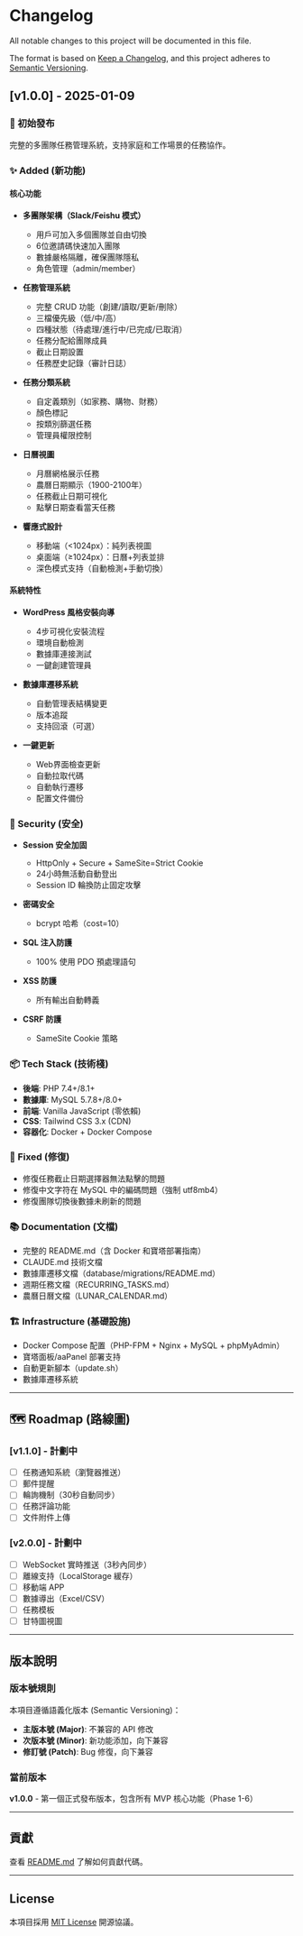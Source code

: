 # Changelog

All notable changes to this project will be documented in this file.

The format is based on [Keep a Changelog](https://keepachangelog.com/en/1.0.0/),
and this project adheres to [Semantic Versioning](https://semver.org/spec/v2.0.0.html).

## [v1.0.0] - 2025-01-09

### 🎉 初始發布

完整的多團隊任務管理系統，支持家庭和工作場景的任務協作。

### ✨ Added (新功能)

#### 核心功能
- **多團隊架構（Slack/Feishu 模式）**
  - 用戶可加入多個團隊並自由切換
  - 6位邀請碼快速加入團隊
  - 數據嚴格隔離，確保團隊隱私
  - 角色管理（admin/member）

- **任務管理系統**
  - 完整 CRUD 功能（創建/讀取/更新/刪除）
  - 三檔優先級（低/中/高）
  - 四種狀態（待處理/進行中/已完成/已取消）
  - 任務分配給團隊成員
  - 截止日期設置
  - 任務歷史記錄（審計日誌）

- **任務分類系統**
  - 自定義類別（如家務、購物、財務）
  - 顏色標記
  - 按類別篩選任務
  - 管理員權限控制

- **日曆視圖**
  - 月曆網格展示任務
  - 農曆日期顯示（1900-2100年）
  - 任務截止日期可視化
  - 點擊日期查看當天任務

- **響應式設計**
  - 移動端（<1024px）：純列表視圖
  - 桌面端（≥1024px）：日曆+列表並排
  - 深色模式支持（自動檢測+手動切換）

#### 系統特性
- **WordPress 風格安裝向導**
  - 4步可視化安裝流程
  - 環境自動檢測
  - 數據庫連接測試
  - 一鍵創建管理員

- **數據庫遷移系統**
  - 自動管理表結構變更
  - 版本追蹤
  - 支持回滾（可選）

- **一鍵更新**
  - Web界面檢查更新
  - 自動拉取代碼
  - 自動執行遷移
  - 配置文件備份

### 🔐 Security (安全)

- **Session 安全加固**
  - HttpOnly + Secure + SameSite=Strict Cookie
  - 24小時無活動自動登出
  - Session ID 輪換防止固定攻擊

- **密碼安全**
  - bcrypt 哈希（cost=10）

- **SQL 注入防護**
  - 100% 使用 PDO 預處理語句

- **XSS 防護**
  - 所有輸出自動轉義

- **CSRF 防護**
  - SameSite Cookie 策略

### 📦 Tech Stack (技術棧)

- **後端**: PHP 7.4+/8.1+
- **數據庫**: MySQL 5.7.8+/8.0+
- **前端**: Vanilla JavaScript (零依賴)
- **CSS**: Tailwind CSS 3.x (CDN)
- **容器化**: Docker + Docker Compose

### 🐛 Fixed (修復)

- 修復任務截止日期選擇器無法點擊的問題
- 修復中文字符在 MySQL 中的編碼問題（強制 utf8mb4）
- 修復團隊切換後數據未刷新的問題

### 📚 Documentation (文檔)

- 完整的 README.md（含 Docker 和寶塔部署指南）
- CLAUDE.md 技術文檔
- 數據庫遷移文檔（database/migrations/README.md）
- 週期任務文檔（RECURRING_TASKS.md）
- 農曆日曆文檔（LUNAR_CALENDAR.md）

### 🏗️ Infrastructure (基礎設施)

- Docker Compose 配置（PHP-FPM + Nginx + MySQL + phpMyAdmin）
- 寶塔面板/aaPanel 部署支持
- 自動更新腳本（update.sh）
- 數據庫遷移系統

---

## 🗺️ Roadmap (路線圖)

### [v1.1.0] - 計劃中

- [ ] 任務通知系統（瀏覽器推送）
- [ ] 郵件提醒
- [ ] 輪詢機制（30秒自動同步）
- [ ] 任務評論功能
- [ ] 文件附件上傳

### [v2.0.0] - 計劃中

- [ ] WebSocket 實時推送（3秒內同步）
- [ ] 離線支持（LocalStorage 緩存）
- [ ] 移動端 APP
- [ ] 數據導出（Excel/CSV）
- [ ] 任務模板
- [ ] 甘特圖視圖

---

## 版本說明

### 版本號規則

本項目遵循語義化版本 (Semantic Versioning)：

- **主版本號 (Major)**: 不兼容的 API 修改
- **次版本號 (Minor)**: 新功能添加，向下兼容
- **修訂號 (Patch)**: Bug 修復，向下兼容

### 當前版本

**v1.0.0** - 第一個正式發布版本，包含所有 MVP 核心功能（Phase 1-6）

---

## 貢獻

查看 [README.md](README.md#-貢獻) 了解如何貢獻代碼。

---

## License

本項目採用 [MIT License](LICENSE) 開源協議。
